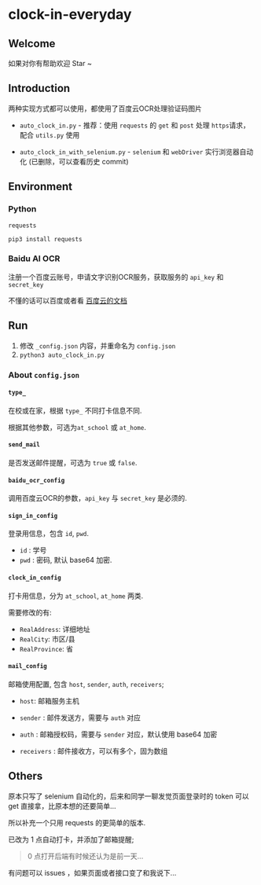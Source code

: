 # clock-in-everyday

## Welcome

如果对你有帮助欢迎 Star ~

## Introduction

两种实现方式都可以使用，都使用了百度云OCR处理验证码图片

- `auto_clock_in.py` - 推荐：使用 `requests` 的 `get` 和 `post` 处理 `https`请求，配合 `utils.py` 使用 

- `auto_clock_in_with_selenium.py` - `selenium` 和 `webDriver` 实行浏览器自动化 (已删除，可以查看历史 commit)

## Environment

### Python

`requests`

```
pip3 install requests
```

### Baidu AI OCR

注册一个百度云账号，申请文字识别OCR服务，获取服务的 `api_key` 和 `secret_key`

不懂的话可以百度或者看 [百度云的文档](https://ai.baidu.com/ai-doc/REFERENCE/Ck3dwjhhu)

## Run

1. 修改 `_config.json` 内容，并重命名为 `config.json`
2. `python3 auto_clock_in.py`

### About `config.json`

#### `type_`

在校或在家，根据 `type_` 不同打卡信息不同.

根据其他参数，可选为`at_school` 或 `at_home`.

#### `send_mail`

是否发送邮件提醒，可选为 `true` 或 `false`.

#### `baidu_ocr_config`

调用百度云OCR的参数，`api_key` 与 `secret_key` 是必须的.

#### `sign_in_config`

登录用信息，包含 `id`, `pwd`.

- `id` : 学号
- `pwd` : 密码, 默认 base64 加密.

#### `clock_in_config`

打卡用信息，分为 `at_school`, `at_home` 两类.

需要修改的有: 

- `RealAddress`: 详细地址
- `RealCity`: 市区/县
- `RealProvince`: 省

#### `mail_config`

邮箱使用配置, 包含 `host`, `sender`, `auth`, `receivers`;

- `host`: 邮箱服务主机

- `sender` : 邮件发送方，需要与 `auth` 对应

- `auth` : 邮箱授权码，需要与 `sender` 对应，默认使用 base64 加密

- `receivers` : 邮件接收方，可以有多个，固为数组

## Others

原本只写了 selenium 自动化的，后来和同学一聊发觉页面登录时的 token 可以 get 直接拿，比原本想的还要简单...

所以补充一个只用 requests 的更简单的版本.

已改为 1 点自动打卡，并添加了邮箱提醒;

> 0 点打开后端有时候还认为是前一天...

有问题可以 issues ，如果页面或者接口变了和我说下...
